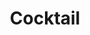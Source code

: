 ---
title: Cocktail
tags: ["cocktail", "drink", "beverage", "alcohol", "mixology", "bar", "refreshment"]
icon: cocktail
svg: '<svg xmlns="http://www.w3.org/2000/svg" width="24" height="24" fill="none" viewBox="0 0 24 24" stroke-width="1.5" stroke-linecap="round" stroke-linejoin="round" stroke="currentColor"><path d="m12 14.25 7.777-9.625C20.306 3.97 19.835 3 18.988 3H5.012c-.847 0-1.318.97-.789 1.625zm0 0V21M6.546 7.5h10.908M7.329 21h9.342"/></svg>'
---
